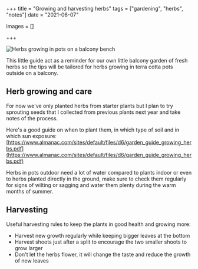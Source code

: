 +++
title = "Growing and harvesting herbs"
tags = ["gardening", "herbs", "notes"]
date = "2021-06-07"

images = []

+++

![Herbs growing in pots on a balcony bench](/img/recipes/herbs.jpg)

This little guide act as a reminder for our own little balcony garden of fresh herbs so the tips will be tailored for herbs growing in terra cotta pots outside on a balcony.

## Herb growing and care

For now we've only planted herbs from starter plants but I plan to try sprouting seeds that I collected from previous plants next year and take notes of the process.

Here's a good guide on when to plant them, in which type of soil and in which sun exposure: [https://www.almanac.com/sites/default/files/d6/garden_guide_growing_herbs.pdf](https://www.almanac.com/sites/default/files/d6/garden_guide_growing_herbs.pdf)

Herbs in pots outdoor need a lot of water compared to plants indoor or even to herbs planted directly in the ground, make sure to check them regularly for signs of wilting or sagging and water them plenty during the warm months of summer.

## Harvesting

Useful harvesting rules to keep the plants in good health and growing more:

- Harvest new growth regularly while keeping bigger leaves at the bottom
- Harvest shoots just after a split to encourage the two smaller shoots to grow larger
- Don't let the herbs flower, it will change the taste and reduce the growth of new leaves
